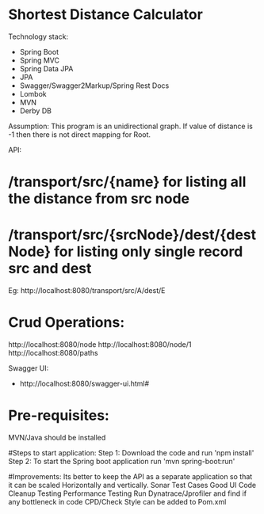 Shortest Distance Calculator
===============================
Technology stack:

* Spring Boot
* Spring MVC
* Spring Data JPA
* JPA
* Swagger/Swagger2Markup/Spring Rest Docs
* Lombok
* MVN
* Derby DB

 Assumption:
 This program is an unidirectional graph.
 If value of distance is -1 then there is not direct mapping for Root.
 
 API:
 # /transport/src/{name}  for listing all the distance from src node
 # /transport/src/{srcNode}/dest/{destNode} for listing only single record src and dest
 Eg: http://localhost:8080/transport/src/A/dest/E
 # Crud Operations:
 http://localhost:8080/node
 http://localhost:8080/node/1
 http://localhost:8080/paths
 
 Swagger UI:
 * http://localhost:8080/swagger-ui.html#
 
 
 # Pre-requisites:
 MVN/Java should be installed
 
 #Steps to start application:
 Step 1: Download the code and run 'npm install'
 Step 2: To start the Spring boot application run  'mvn spring-boot:run'
 
 
 
 #Improvements:
 Its better to keep the API as a separate application so that it can be scaled Horizontally and vertically.
 Sonar
 Test Cases
 Good UI
 Code Cleanup
 Testing
 Performance Testing
 Run Dynatrace/Jprofiler and find if any bottleneck in code
 CPD/Check Style can be added to Pom.xml
 
 